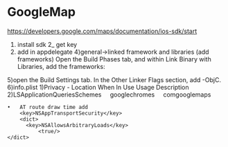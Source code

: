 # GoogleMap

https://developers.google.com/maps/documentation/ios-sdk/start

1) install sdk
2_ get key
3) add in appdelegate
4)general->linked framework and libraries (add frameworks)
Open the Build Phases tab, and within Link Binary with Libraries, add the frameworks:

5)open the Build Settings tab. In the Other Linker Flags section, add -ObjC. 
6)info.plist
	1)Privacy - Location When In Use Usage Description 
	2)<key>LSApplicationQueriesSchemes</key>
<array>
    <string>googlechromes</string>
    <string>comgooglemaps</string>
</array>

	•	AT route draw time add 
		<key>NSAppTransportSecurity</key>
		<dict>
		  <key>NSAllowsArbitraryLoads</key>
		      <true/>
	</dict>
	

